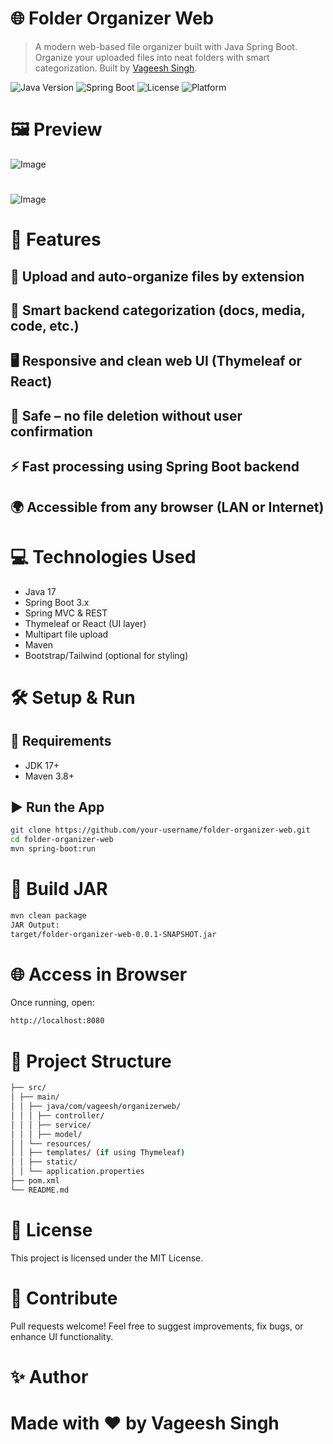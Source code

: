# 🌐 Folder Organizer Web

> A modern web-based file organizer built with Java Spring Boot. Organize your uploaded files into neat folders with smart categorization. Built by [Vageesh Singh](https://github.com/vageesh-singh).

![Java Version](https://img.shields.io/badge/Java-17-orange?logo=java)
![Spring Boot](https://img.shields.io/badge/Spring--Boot-3.x-brightgreen?logo=springboot)
![License](https://img.shields.io/badge/License-MIT-green)
![Platform](https://img.shields.io/badge/Platform-Browser%20%7C%20Server-lightgrey)

# 🖼️ Preview

![Image](https://github.com/user-attachments/assets/acd76b1b-0353-4845-90a7-e05b873585fb)
# 
![Image](https://github.com/user-attachments/assets/23f04744-9e99-45e0-9d7b-8f1eaaa490e3)

# 🚀 Features

## 📂 Upload and auto-organize files by extension

## 🧠 Smart backend categorization (docs, media, code, etc.)

## 🖥️ Responsive and clean web UI (Thymeleaf or React)

## 🔐 Safe – no file deletion without user confirmation

## ⚡ Fast processing using Spring Boot backend

## 🌍 Accessible from any browser (LAN or Internet)

# 💻 Technologies Used

- Java 17  
- Spring Boot 3.x  
- Spring MVC & REST  
- Thymeleaf or React (UI layer)  
- Multipart file upload  
- Maven  
- Bootstrap/Tailwind (optional for styling)

# 🛠️ Setup & Run

## 🧱 Requirements

- JDK 17+  
- Maven 3.8+  

## ▶️ Run the App

```bash
git clone https://github.com/your-username/folder-organizer-web.git
cd folder-organizer-web
mvn spring-boot:run
```

# 🧪 Build JAR

```bash
mvn clean package
JAR Output:
target/folder-organizer-web-0.0.1-SNAPSHOT.jar
```

# 🌐 Access in Browser
Once running, open:
```bash
http://localhost:8080
```

# 📁 Project Structure
```bash 📁 folder-organizer-web/
├── src/
│ ├── main/
│ │ ├── java/com/vageesh/organizerweb/
│ │ │ ├── controller/
│ │ │ ├── service/
│ │ │ ├── model/
│ │ └── resources/
│ │ ├── templates/ (if using Thymeleaf)
│ │ ├── static/
│ │ └── application.properties
├── pom.xml
└── README.md
```
# 📜 License
This project is licensed under the MIT License.

# 🤝 Contribute
Pull requests welcome! Feel free to suggest improvements, fix bugs, or enhance UI functionality.

# ✨ Author
# Made with ❤️ by Vageesh Singh


